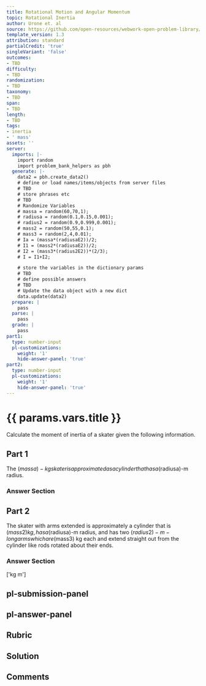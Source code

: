 ```yaml
---
title: Rotational Motion and Angular Momentum
topic: Rotational Inertia
author: Urone et. al
source: https://github.com/open-resources/webwork-open-problem-library/tree/master/Contrib/BrockPhysics/College_Physics_Urone/10.Rotational_Motion_and_Angular_Momentum/10-03.Rotational_Inertia/NU_U17_10_03_002.pg
template_version: 1.3
attribution: standard
partialCredit: 'true'
singleVariant: 'false'
outcomes:
- TBD
difficulty:
- TBD
randomization:
- TBD
taxonomy:
- TBD
span:
- TBD
length:
- TBD
tags:
- inertia
- ' mass'
assets: ''
server:
  imports: |-
    import random
    import problem_bank_helpers as pbh
  generate: |-
    data2 = pbh.create_data2()
    # define or load names/items/objects from server files
    # TBD
    # store phrases etc
    # TBD
    # Randomize Variables
    # massa = random(60,70,1);
    # radiusa = random(0.1,0.15,0.001);
    # radius2 = random(0.9,0.999,0.001);
    # mass2 = random(50,55,0.1);
    # mass3 = random(2,4,0.01);
    # Ia = (massa*(radiusaE2))/2;
    # I1 = (mass2*(radiusaE2))/2;
    # I2 = (mass3*(radius2E2))*(2/3);
    # I = I1+I2;

    # store the variables in the dictionary params
    # TBD
    # define possible answers
    # TBD
    # Update the data object with a new dict
    data.update(data2)
  prepare: |
    pass
  parse: |
    pass
  grade: |
    pass
part1:
  type: number-input
  pl-customizations:
    weight: '1'
    hide-answer-panel: 'true'
part2:
  type: number-input
  pl-customizations:
    weight: '1'
    hide-answer-panel: 'true'
---
```


# {{ params.vars.title }} 


Calculate the moment of inertia of a skater given the following information.

## Part 1 
The ($massa)-kg skater is approximated as a cylinder that has a ($radiusa)-m radius. 


 ### Answer Section

## Part 2 
The skater with arms extended is approximately a cylinder that is ($mass2) kg, has a ($radiusa)-m radius, and has two ($radius2)-m-long arms which are ($mass3) kg each and extend straight out from the cylinder like rods rotated about their ends. 


 ### Answer Section
['kg m']

## pl-submission-panel 


## pl-answer-panel 


## Rubric 


## Solution 


## Comments 



